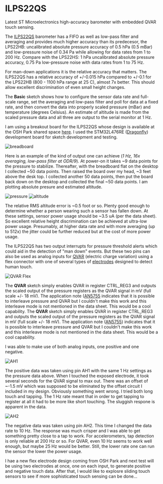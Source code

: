 # ILPS22QS
 Latest ST Microelectronics high-accuracy barometer with embedded QVAR touch sensing.

The [ILPS22QS](https://www.st.com/resource/en/datasheet/ilps22qs.pdf) barometer has a FIFO as well as low-pass filter and averaging and provides much higher accuracy than its predecesor, the LPS22HB: uncalibrated absolute pressure accuracy of 0.5 hPa (0.5 mBar) and low-pressure noise of 0.34 Pa while allowing for data rates from 1 to 200 Hz. Compare with the LPS22HS: 1 hPa uncalibrated absolute pressure accuracy, 0.75 Pa low-pressure noise with data rates from 1 to 75 Hz.

For man-down applications it is the relative accuracy that matters. The ILPS22QS has a relative accuracy of +/-0.015 hPa compared to +/-0.1 for the LPS22HB (800 - 1100 hPa range at 25 C), almost 7x better. This should allow excellent discrimination of even small height changes.

The **Basic** sketch shows how to configure the sensor data rate and full-scale range, set the averaging and low-pass filter and poll for data at a fixed rate, and then convert the data into properly scaled pressure (mBar) and temperature (degrees Celsius). An estimate of altitude is made from the scaled pressure data and all three are output to the serial monitor at 1 Hz.

I am using a breakout board for the ILPS22QS whose design is available at the OSH Park shared space [here](https://oshpark.com/shared_projects/6DSsyPEF). I used the STM32L476RE ([Dragonfly](https://www.tindie.com/products/tleracorp/dragonfly-stm32l47696-development-board/)) development board for sketch development and testing.

![breadboard](https://user-images.githubusercontent.com/6698410/152866710-c6c06b74-30ec-4170-b119-8afecbaef402.jpg)

Here is an example of the kind of output one can achieve (*1 Hz, 16x averaging, low-pass filter at ODR/9*). At power-on it takes ~9 data points for the pressure to stabilize. Thereafter, with the breadboard flat on the desktop I collected ~50 data points. Then raised the board over my head, ~3 feet above the desk top. I collected another 50 data points, then put the board back down on the desktop and collected the final ~50 data points. I am plotting absolute presure and estimated altitude.

![pressure](https://user-images.githubusercontent.com/6698410/152865780-8f2dc6a0-c7d4-4eeb-bbbb-1d0bc9609873.jpg)
![altitude](https://user-images.githubusercontent.com/6698410/152865843-5b3621ef-5f8b-4a50-bf40-e741c761cbbd.jpg)

The relative RMS altitude error is ~0.5 foot or so. Plenty good enough to determine whether a person wearing such a sensor has fallen down. At these settings, sensor power usage should be ~3.5 uA (per the data sheet). So excellent relative height discrimination can be achieved at ultra-low power usage. Presumably, at higher data rate and with more averaging (up to 512x) the jitter could be further reduced but at the cost of more power usage.

The ILPS22QS has two output interrupts for pressure threshold alerts which could aid in the detection of "man down" events. But these two pins can also be used as analog inputs for [QVAR](https://www.st.com/resource/en/application_note/an5755-qvar-sensing-channel--stmicroelectronics.pdf) (electric charge variation) using a flex connector with one of several types of [electrodes](https://oshpark.com/shared_projects/Q802dDIE) designed to detect human touch.

![QVAR Flex](https://user-images.githubusercontent.com/6698410/152896933-a995110e-89d7-4134-a655-0ab321787cdc.jpg)

The **QVAR** sketch simply enables QVAR in register CTRL_REG3 and outputs the scaled output of the pressure registers as the QVAR signal in mV (full scale +/- 18 mV). The application note ([AN5755]() indicates that it is possible to interleave pressure and QVAR but I couldn't make this work and this interleave mode is not mentioned in the data sheet. This would be a cool capability.
The **QVAR** sketch simply enables QVAR in register CTRL_REG3 and outputs the scaled output of the pressure registers as the QVAR signal in mV (full scale +/- 18 mV). The application note ([AN5755](https://www.st.com/resource/en/application_note/an5755-qvar-sensing-channel--stmicroelectronics.pdf)) indicates that it is possible to interleave pressure and QVAR but I couldn't make this work and this interleave mode is not mentioned in the data sheet. This would be a cool capability.

I was able to make use of both analog inputs, one positive and one negative.

![AH1](https://user-images.githubusercontent.com/6698410/152895165-3805de8b-382f-4323-8ee6-ae65ade45b0c.jpg)

The positive data was taken using pin AH1 with the same 1 Hz settings as the pressure data above. When I touched the exposed electrode, it took several seconds for the QVAR signal to max out. There was an offset of ~-1.5 mV which was supposed to be eliminated by the offset circuit I included in my design. Obviously something went wrong. I tried both long touch and tapping. The 1 Hz rate meant that in order to get tapping to register at all it had to be more like short touching. The sluggish respone is apparent in the data.

![AH2](https://user-images.githubusercontent.com/6698410/152895183-ae8ce84d-d44b-4bc9-a59a-1c27e1e3fb29.jpg)

The negative data was taken using pin AH2. This time I changed the data rate to 10 Hz. The response was much crisper and I was able to get something pretty close to a tap to work. For accelerometers, tap detection is only reliable at 200 Hz or so. For QVAR, even 10 Hz seems to work well enough, but maybe 25 Hz would be better. Still, the lower rate one can run the sensor the lower the power usage.

I hae a new flex electrode design coming from OSH Park and next test will be using two electrodes at once, one on each input, to generate positive and negative touch data. After that, I would like to explosre sliding touch sensors to see if more sophisticated touch sensing can be done...
